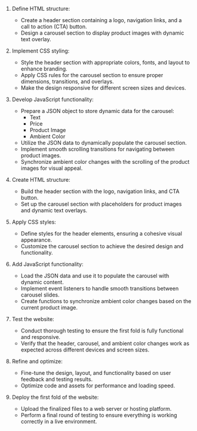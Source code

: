 1. Define HTML structure:
    - Create a header section containing a logo, navigation links, and a call to action (CTA) button.
    - Design a carousel section to display product images with dynamic text overlay.

2. Implement CSS styling:
    - Style the header section with appropriate colors, fonts, and layout to enhance branding.
    - Apply CSS rules for the carousel section to ensure proper dimensions, transitions, and overlays.
    - Make the design responsive for different screen sizes and devices.

3. Develop JavaScript functionality:
    - Prepare a JSON object to store dynamic data for the carousel:
        - Text
        - Price
        - Product Image
        - Ambient Color
    - Utilize the JSON data to dynamically populate the carousel section.
    - Implement smooth scrolling transitions for navigating between product images.
    - Synchronize ambient color changes with the scrolling of the product images for visual appeal.

4. Create HTML structure:
    - Build the header section with the logo, navigation links, and CTA button.
    - Set up the carousel section with placeholders for product images and dynamic text overlays.

5. Apply CSS styles:
    - Define styles for the header elements, ensuring a cohesive visual appearance.
    - Customize the carousel section to achieve the desired design and functionality.

6. Add JavaScript functionality:
    - Load the JSON data and use it to populate the carousel with dynamic content.
    - Implement event listeners to handle smooth transitions between carousel slides.
    - Create functions to synchronize ambient color changes based on the current product image.

7. Test the website:
    - Conduct thorough testing to ensure the first fold is fully functional and responsive.
    - Verify that the header, carousel, and ambient color changes work as expected across different devices and screen sizes.

8. Refine and optimize:
    - Fine-tune the design, layout, and functionality based on user feedback and testing results.
    - Optimize code and assets for performance and loading speed.

9. Deploy the first fold of the website:
    - Upload the finalized files to a web server or hosting platform.
    - Perform a final round of testing to ensure everything is working correctly in a live environment.
